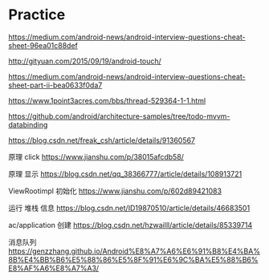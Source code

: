 # Practice

https://medium.com/android-news/android-interview-questions-cheat-sheet-96ea01c88def

http://gityuan.com/2015/09/19/android-touch/

https://medium.com/android-news/android-interview-questions-cheat-sheet-part-ii-bea0633f0da7


https://www.1point3acres.com/bbs/thread-529364-1-1.html

https://github.com/android/architecture-samples/tree/todo-mvvm-databinding


https://blog.csdn.net/freak_csh/article/details/91360567


原理 click https://www.jianshu.com/p/38015afcdb58/

原理 显示 https://blog.csdn.net/qq_38366777/article/details/108913721

ViewRootimpl 初始化 https://www.jianshu.com/p/602d89421083

运行 堆栈 信息 https://blog.csdn.net/ID19870510/article/details/46683501

ac/application 创建 https://blog.csdn.net/hzwailll/article/details/85339714


消息队列 https://genzzhang.github.io/Android%E8%A7%A6%E6%91%B8%E4%BA%8B%E4%BB%B6%E5%88%86%E5%8F%91%E6%9C%BA%E5%88%B6%E8%AF%A6%E8%A7%A3/
